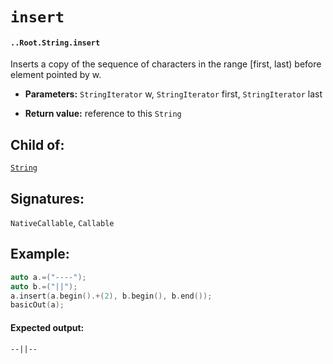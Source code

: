 # `insert`

#### `..Root.String.insert`

Inserts a copy of the sequence of characters in the range [first, last) before element pointed by w.

* **Parameters:** `StringIterator` w, `StringIterator` first, `StringIterator` last

* **Return value:** reference to this `String`

## Child of:

[`String`](docs..Root.String.md)

## Signatures:

`NativeCallable`, `Callable`

## Example:

```c
auto a.=("----");
auto b.=("||");
a.insert(a.begin().+(2), b.begin(), b.end());
basicOut(a);
```

#### Expected output:

```
--||--
```